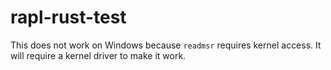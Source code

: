 # rapl-rust-test

This does not work on Windows because `readmsr` requires kernel access. It will require a kernel driver to make it work.
